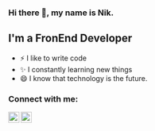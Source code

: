 ### Hi there 👋, my name is Nik.

## I'm a FronEnd Developer
- ⚡ I like to write code 
- ✨ I constantly learning new things
- 😄 I know that technology is the future.

### Connect with me:

[<img align="left" alt="nik-developer | LinkedIn" width="22px" src="https://cdn.jsdelivr.net/npm/simple-icons@v3/icons/linkedin.svg" />][linkedin]
[<img align="left" alt="nik-developer | LinkedIn" width="22px" src="https://cdn.jsdelivr.net/npm/@internetarchive/icon-email@1.3.2/email.svg" />][gmail]



[linkedin]: https://www.linkedin.com/in/nik-bielykh-72a94b225/
[gmail]: https://nikita.bielykh@gmail.com/